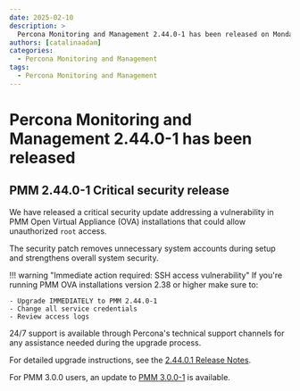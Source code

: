 ```yaml
---
date: 2025-02-10
description: >
  Percona Monitoring and Management 2.44.0-1 has been released on Monday, February 10, 2025.
authors: [catalinaadam]
categories:
  - Percona Monitoring and Management
tags:
  - Percona Monitoring and Management
---
```


# Percona Monitoring and Management  2.44.0-1 has been released

<!-- more -->

## PMM 2.44.0-1 Critical security release
We have released a critical security update addressing a vulnerability in PMM Open Virtual Appliance (OVA) installations that could allow unauthorized `root` access. 

The security patch removes unnecessary system accounts during setup and strengthens overall system security. 

!!! warning "Immediate action required: SSH access vulnerability"
    If you're running PMM OVA installations version 2.38 or higher make sure to:
    
    - Upgrade IMMEDIATELY to PMM 2.44.0-1
    - Change all service credentials
    - Review access logs

24/7 support is available through Percona's technical support channels for any assistance needed during the upgrade process.

For detailed upgrade instructions, see the [2.44.0.1 Release Notes](
https://docs.percona.com/percona-monitoring-and-management/2/release-notes/2.44.0.1.html).

For PMM 3.0.0 users, an update to [PMM  3.0.0-1](https://docs.percona.com/percona-monitoring-and-management/3/release-notes/3.0.0_1.html) is available.


